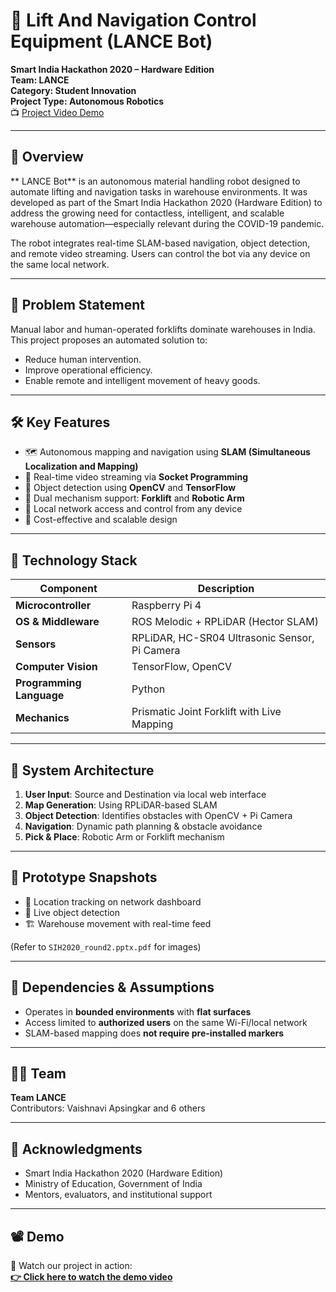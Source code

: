 # 🤖 Lift And Navigation Control Equipment (LANCE Bot)

**Smart India Hackathon 2020 – Hardware Edition**  
**Team: LANCE**  
**Category: Student Innovation**  
**Project Type: Autonomous Robotics**  
📺 [Project Video Demo](https://www.youtube.com/watch?v=ViAYeuPM1gA)

---

## 🚀 Overview

** LANCE Bot** is an autonomous material handling robot designed to automate lifting and navigation tasks in warehouse environments. It was developed as part of the Smart India Hackathon 2020 (Hardware Edition) to address the growing need for contactless, intelligent, and scalable warehouse automation—especially relevant during the COVID-19 pandemic.

The robot integrates real-time SLAM-based navigation, object detection, and remote video streaming. Users can control the bot via any device on the same local network.

---

## 🧠 Problem Statement

Manual labor and human-operated forklifts dominate warehouses in India. This project proposes an automated solution to:
- Reduce human intervention.
- Improve operational efficiency.
- Enable remote and intelligent movement of heavy goods.

---

## 🛠️ Key Features

- 🗺️ Autonomous mapping and navigation using **SLAM (Simultaneous Localization and Mapping)**
- 🎥 Real-time video streaming via **Socket Programming**
- 🧠 Object detection using **OpenCV** and **TensorFlow**
- 🤖 Dual mechanism support: **Forklift** and **Robotic Arm**
- 📡 Local network access and control from any device
- 💸 Cost-effective and scalable design

---

## 🔧 Technology Stack

| Component              | Description                                        |
|------------------------|----------------------------------------------------|
| **Microcontroller**     | Raspberry Pi 4                                    |
| **OS & Middleware**     | ROS Melodic + RPLiDAR (Hector SLAM)               |
| **Sensors**             | RPLiDAR, HC-SR04 Ultrasonic Sensor, Pi Camera     |
| **Computer Vision**     | TensorFlow, OpenCV                                |
| **Programming Language**| Python                                            |
| **Mechanics**           | Prismatic Joint Forklift with Live Mapping        |

---

## 🧱 System Architecture

1. **User Input**: Source and Destination via local web interface  
2. **Map Generation**: Using RPLiDAR-based SLAM  
3. **Object Detection**: Identifies obstacles with OpenCV + Pi Camera  
4. **Navigation**: Dynamic path planning & obstacle avoidance  
5. **Pick & Place**: Robotic Arm or Forklift mechanism  

---

## 📸 Prototype Snapshots

- 📍 Location tracking on network dashboard  
- 🧠 Live object detection  
- 🏗️ Warehouse movement with real-time feed  

(Refer to `SIH2020_round2.pptx.pdf` for images)

---

## 🔄 Dependencies & Assumptions

- Operates in **bounded environments** with **flat surfaces**
- Access limited to **authorized users** on the same Wi-Fi/local network
- SLAM-based mapping does **not require pre-installed markers**

---

## 👨‍💻 Team

**Team LANCE**  
Contributors: Vaishnavi Apsingkar and 6 others

---

## 📢 Acknowledgments

- Smart India Hackathon 2020 (Hardware Edition)
- Ministry of Education, Government of India
- Mentors, evaluators, and institutional support

---

## 📽️ Demo

🎥 Watch our project in action:  
**[👉 Click here to watch the demo video](https://www.youtube.com/watch?v=ViAYeuPM1gA)**
